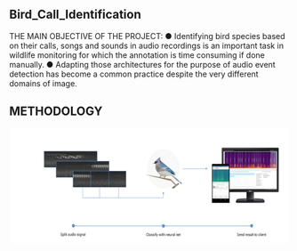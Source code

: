 ## Bird_Call_Identification

THE MAIN OBJECTIVE OF THE PROJECT:
● Identifying bird species based on their calls, songs and sounds in audio recordings is an important task in wildlife monitoring for which the annotation is time consuming if done manually.
● Adapting those architectures for the purpose of audio event detection has become a common practice despite the very different domains of image.
<br />

## METHODOLOGY
![1](./document/1.png) <br />
